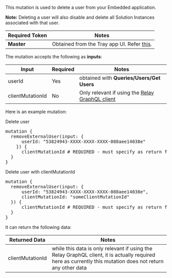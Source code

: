 This mutation is used to delete a user from your Embedded application.

**Note:** Deleting a user will also disable and delete all Solution Instances associated with that user.

| Required Token | Notes                                                                                                |
| -------------- | ---------------------------------------------------------------------------------------------------- |
| **Master**     | Obtained from the Tray app UI. Refer [this](https://tray.io/documentation/embedded/getting-started/embedded-id-and-master-token/). |

The mutation accepts the following as **inputs**:

| Input            | Required | Notes                                                                 |
| ---------------- | -------- | --------------------------------------------------------------------- |
| userId           | Yes      | obtained with **Queries/Users/Get Users**                             |
| clientMutationId | No       | Only relevant if using the [Relay GraphQL client](https://relay.dev/) |

Here is an example mutation:

<div class="accordion-button">Delete user</div>
<div class="accordion-body">
<pre>
mutation {
  removeExternalUser(input: {
      userId: "53824943-XXXX-XXXX-XXXX-088aee14038e"
    }) {
      clientMutationId # REQUIRED - must specify as return field, not required to provide this in mutation function
  }
}
</pre>
</div>
<div class="accordion-button">Delete user with clientMutationId</div>
<div class="accordion-body">
<pre>
mutation {
  removeExternalUser(input: {
      userId: "53824943-XXXX-XXXX-XXXX-088aee14038e", 
      clientMutationId: "someClientMutationId"
  }) {
      clientMutationId # REQUIRED - must specify as return field
  }
}
</pre>
</div>

It can return the following data:

| Returned Data    | Notes                                                                                                                                                      |
| ---------------- | ---------------------------------------------------------------------------------------------------------------------------------------------------------- |
| clientMutationId | while this data is only relevant if using the Relay GraphQL client, it is actually required here as currently this mutation does not return any other data |
